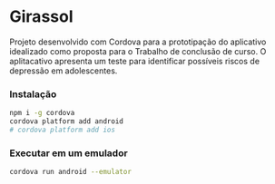 # Girassol

Projeto desenvolvido com Cordova para a prototipação do aplicativo idealizado como proposta para o Trabalho de conclusão de curso.
O aplitacativo apresenta um teste para identificar possíveis riscos de depressão em adolescentes.

### Instalação
```bash
npm i -g cordova
cordova platform add android
# cordova platform add ios
```

### Executar em um emulador
```bash
cordova run android --emulator
```
